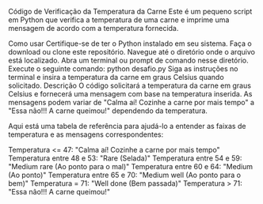 Código de Verificação da Temperatura da Carne
Este é um pequeno script em Python que verifica a temperatura de uma carne e imprime uma mensagem de acordo com a temperatura fornecida.

Como usar
Certifique-se de ter o Python instalado em seu sistema.
Faça o download ou clone este repositório.
Navegue até o diretório onde o arquivo está localizado.
Abra um terminal ou prompt de comando nesse diretório.
Execute o seguinte comando:
python desafio.py
Siga as instruções no terminal e insira a temperatura da carne em graus Celsius quando solicitado.
Descrição
O código solicitará a temperatura da carne em graus Celsius e fornecerá uma mensagem com base na temperatura inserida. As mensagens podem variar de "Calma aí! Cozinhe a carne por mais tempo" a "Essa não!!! A carne queimou!" dependendo da temperatura.

Aqui está uma tabela de referência para ajudá-lo a entender as faixas de temperatura e as mensagens correspondentes:

Temperatura <= 47: "Calma aí! Cozinhe a carne por mais tempo"
Temperatura entre 48 e 53: "Rare (Selada)"
Temperatura entre 54 e 59: "Medium rare (Ao ponto para o mal)"
Temperatura entre 60 e 64: "Medium (Ao ponto)"
Temperatura entre 65 e 70: "Medium well (Ao ponto para o bem)"
Temperatura = 71: "Well done (Bem passada)"
Temperatura > 71: "Essa não!!! A carne queimou!"
